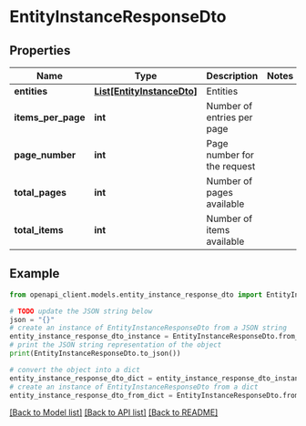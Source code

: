 # EntityInstanceResponseDto


## Properties

Name | Type | Description | Notes
------------ | ------------- | ------------- | -------------
**entities** | [**List[EntityInstanceDto]**](EntityInstanceDto.md) | Entities | 
**items_per_page** | **int** | Number of entries per page | 
**page_number** | **int** | Page number for the request | 
**total_pages** | **int** | Number of pages available | 
**total_items** | **int** | Number of items available | 

## Example

```python
from openapi_client.models.entity_instance_response_dto import EntityInstanceResponseDto

# TODO update the JSON string below
json = "{}"
# create an instance of EntityInstanceResponseDto from a JSON string
entity_instance_response_dto_instance = EntityInstanceResponseDto.from_json(json)
# print the JSON string representation of the object
print(EntityInstanceResponseDto.to_json())

# convert the object into a dict
entity_instance_response_dto_dict = entity_instance_response_dto_instance.to_dict()
# create an instance of EntityInstanceResponseDto from a dict
entity_instance_response_dto_from_dict = EntityInstanceResponseDto.from_dict(entity_instance_response_dto_dict)
```
[[Back to Model list]](../README.md#documentation-for-models) [[Back to API list]](../README.md#documentation-for-api-endpoints) [[Back to README]](../README.md)


